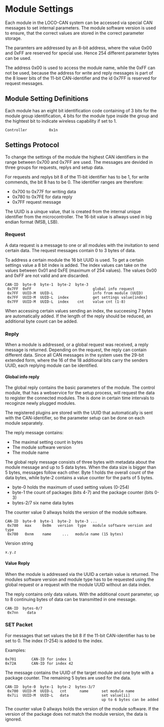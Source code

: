# Module Settings

Each module in the LOCO-CAN system can be accessed via special CAN messages to set internal parameters. The module software version is used to ensure, that the correct values are stored in the correct parameter storage.

The paramters are addressed by an 8-bit address, where the value 0x00 and 0xFF are reserved for special use. Hence 254 different parameter bytes can be used.

The address 0x00 is used to access the module name, while the 0xFF can not be used, because the address for write and reply messages is part of the 8 lower bits of the 11-bit CAN-identifier and the id 0x7FF is reserved for request messages.

## Module Setting Definitions

Each module has an eight bit identification code containing of 3 bits for the module group identification, 4 bits for the module type inside the group and the hightest bit to indicate wireless capability if set to 1.



	Controller 			0x1n
## Settings Protocol

To change the settings of the module the highest CAN identifiers in the range between 0x700 and 0x7FF are used. The messages are devided in three groups for requests, replys and setup data.

For requests and replys bit 8 of the 11-bit identifier has to be 1, for write commends, the bit 8 has to be 0. The identifier ranges are therefore:

* 0x700 to 0x77F 	for writing data
* 0x780 to 0x7FE 	for data reply
* 0x7FF				request message

The UUID is a uinque value, that is created from the internal unique identifier from the microcontroller. The 16-bit value is allways used in big endian format (MSB, LSB).

### Request

A data request is a message to one or all modules with the invitation to send certain data. The request messages contain 0 to 3 bytes of data.

To address a certain module the 16 bit UUID is used. To get a certain settings value a 8 bit index is added. The index values can take on the values between 0x01 and 0xFE (maximum of 254 values). The values 0x00 and 0xFF are not valid and are discarded.

	CAN-ID	byte-0	byte-1	byte-2	byte-3
	 0x7FF	0xFF							global info request
	 0x7FF	UUID-M	UUID-L					info from module (UUID)
	 0x7FF	UUID-M	UUID-L	index 			get settings value[index]
	 0x7FF	UUID-M	UUID-L	index 	 cnt 	value cnt (1-8)

When accessing certain values sending an index, the succeesing 7 bytes are automatically added. If the length of the reply should be reduced, an additional byte count can be added. 

### Reply

When a module is addressed, or a global request was received, a reply message is returned. Depending on the request, the reply can contain different data. Since all CAN messages in the system uses the 29-bit extended form, where the 16 of the 18 additional bits carry the senders UUID, each replying module can be identified.

#### Global info reply

The global reply contains the basic parameters of the module. The control module, that has a webservice for the setup process, will request the data to register the connected modules. The is done in certain time intervals to recoginze newly plugged modules.

The registered plugins are stored with the UUID that automatically is sent with the CAN-identifier, so the parameter setup can be done on each module separately.

The reply message contains:

* The maximal setting count in bytes
* The module software version
* The module name

The global reply message consists of three bytes with metadata about the module message and up to 5 data bytes. When the data size is bigger than 5 bytes, messages follow each other. Byte 1 holds the overall count of the data bytes, while byte-2 contains a value counter for the parts of 5 bytes.

* byte-0	holds the maximum of used setting values (0-254)
* byte-1	the count of packages (bits 4-7) and the package counter (bits 0-3)
* bytes-2/7	six name data bytes

The counter value 0 allways holds the version of the module software.

	CAN-ID 	byte-0	byte-1	byte-2	byte-3 ...
	 0x780	 max 	 0x0m	version	 type	module software version and type
	 0x780	 0xnm 	 name 	  ...	module name (15 bytes)

Version string

	x.y.z

#### Value Reply

When the module is addressed via the UUID a certain value is returned. The modules software version and module type has to be requested using the global request or a request with the module UUID without an data index. 

The reply contains only data values. With the additional count parameter, up to 8 continuing bytes of data can be transmitted in one message.

	CAN-ID 	bytes-0/7
	 0x7nn	  data

### SET Packet

For messages that set values the bit 8 if the 11-bit CAN-identifier has to be set to 0. The index (1-254) is added to the index.

Examples:

	0x701		CAN-ID for index 1
	0x72A		CAN-ID for index 42

The message contains the UUID of the target module and one byte with a package counter. The remaining 5 bytes are used for the data.

	CAN-ID 	byte-0	byte-1	byte-2	bytes-3/7
	 0x700	UUID-M	UUID-L	 cnt 	  name 		set module name
	 0x7ii	UUID-M	UUID-L	 data 				set value[ii]
	 											up to 6 bytes can be added

The counter value 0 allways holds the version of the module software. If the version of the package does not match the module version, the data is ignored.
